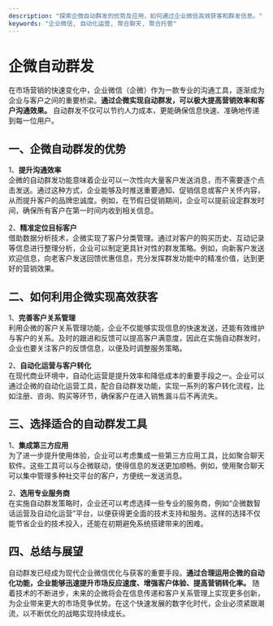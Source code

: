 ```yaml
---
description: "探索企微自动群发的优势及应用，如何通过企业微信高效获客和群发信息。"
keywords: "企业微信, 自动化运营, 聚合聊天, 聚合托管"
---
```

# 企微自动群发

在市场营销的快速变化中，企业微信（企微）作为一款专业的沟通工具，逐渐成为企业与客户之间的重要桥梁。**通过企微实现自动群发，可以极大提高营销效率和客户沟通效果。** 自动群发不仅可以节约人力成本，更能确保信息快速、准确地传递到每一位用户。

## 一、企微自动群发的优势

1、**提升沟通效率**  
企微的自动群发功能意味着企业可以一次性向大量客户发送消息，而不需要逐个点击发送。通过这种方式，企业能够及时推送重要通知、促销信息或客户关怀内容，从而提升客户的品牌忠诚度。例如，在节假日促销期间，企业可以提前设定群发时间，确保所有客户在第一时间内收到相关信息。

2、**精准定位目标客户**  
借助数据分析技术，企微实现了客户分类管理。通过对客户的购买历史、互动记录等信息进行整理分析，企业可以制定更具针对性的群发策略。例如，向新客户发送欢迎信息，向老客户发送回馈优惠信息，充分发挥群发功能中的精准价值，达到更好的营销效果。

## 二、如何利用企微实现高效获客

1、**完善客户关系管理**  
利用企微的客户关系管理功能，企业不仅能够实现信息的快速发送，还能有效维护与客户的关系。及时的跟进和反馈可以提高客户满意度，因此在实施自动群发时，企业也要关注客户的反馈信息，以便及时调整服务策略。

2、**自动化运营与客户转化**  
在现代商业环境中，自动化运营是提升效率和降低成本的重要手段之一。企业可以通过企微的自动化运营工具，配合自动群发功能，实现一系列的客户转化流程，比如注册、咨询、购买等环节，确保客户在进入销售漏斗后不再流失。

## 三、选择适合的自动群发工具

1、**集成第三方应用**  
为了进一步提升使用体验，企业可以考虑集成一些第三方应用工具，比如聚合聊天软件。这些工具可以与企微联动，使得信息的发送更加顺畅。例如，使用聚合聊天可以集中管理多种社交平台的客户，方便统一发送消息。

2、**选用专业服务商**  
在实施自动群发策略时，企业还可以考虑选择一些专业的服务商，例如“企微数智话运营及自动化运营”平台，以便获得更全面的技术支持和服务。这样的选择不仅能节省企业的技术投入，还能在初期避免系统搭建带来的困难。

## 四、总结与展望

自动群发已经成为现代企业微信优化与获客的重要手段。**通过合理运用企微的自动化功能，企业能够迅速提升市场反应速度、增强客户体验、提高营销转化率。** 随着技术的不断进步，未来的企微将会在信息传递和客户关系管理上实现更多创新，为企业带来更大的市场竞争优势。在这个快速发展的数字化时代，企业必须紧跟潮流，以不断优化的战略实现持续成长。

